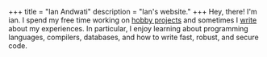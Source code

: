 +++
title = "Ian Andwati"
description = "Ian's website."
+++
Hey, there! I'm ian. 
I spend my free time working on [hobby projects] and sometimes I [write] about
my experiences. In particular, I enjoy learning about programming languages, compilers, databases, and how to write fast, robust, and secure code.


[hobby projects]: https://github.com/andwati
[write]: /posts

